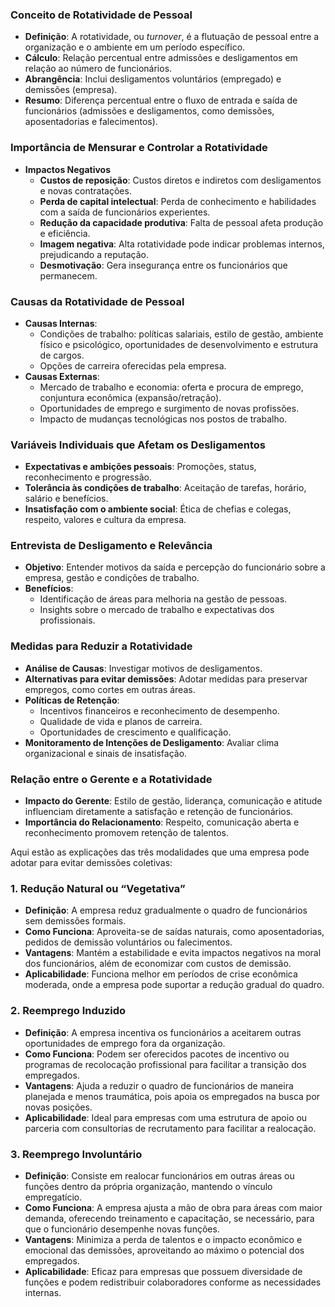 ### Conceito de Rotatividade de Pessoal
- **Definição**: A rotatividade, ou _turnover_, é a flutuação de pessoal entre a organização e o ambiente em um período específico.
- **Cálculo**: Relação percentual entre admissões e desligamentos em relação ao número de funcionários.
- **Abrangência**: Inclui desligamentos voluntários (empregado) e demissões (empresa).
- **Resumo**: Diferença percentual entre o fluxo de entrada e saída de funcionários (admissões e desligamentos, como demissões, aposentadorias e falecimentos).

### Importância de Mensurar e Controlar a Rotatividade
- **Impactos Negativos**
  - **Custos de reposição**: Custos diretos e indiretos com desligamentos e novas contratações.
  - **Perda de capital intelectual**: Perda de conhecimento e habilidades com a saída de funcionários experientes.
  - **Redução da capacidade produtiva**: Falta de pessoal afeta produção e eficiência.
  - **Imagem negativa**: Alta rotatividade pode indicar problemas internos, prejudicando a reputação.
  - **Desmotivação**: Gera insegurança entre os funcionários que permanecem.

### Causas da Rotatividade de Pessoal
- **Causas Internas**:
  - Condições de trabalho: políticas salariais, estilo de gestão, ambiente físico e psicológico, oportunidades de desenvolvimento e estrutura de cargos.
  - Opções de carreira oferecidas pela empresa.
- **Causas Externas**:
  - Mercado de trabalho e economia: oferta e procura de emprego, conjuntura econômica (expansão/retração).
  - Oportunidades de emprego e surgimento de novas profissões.
  - Impacto de mudanças tecnológicas nos postos de trabalho.

### Variáveis Individuais que Afetam os Desligamentos
- **Expectativas e ambições pessoais**: Promoções, status, reconhecimento e progressão.
- **Tolerância às condições de trabalho**: Aceitação de tarefas, horário, salário e benefícios.
- **Insatisfação com o ambiente social**: Ética de chefias e colegas, respeito, valores e cultura da empresa.

### Entrevista de Desligamento e Relevância
- **Objetivo**: Entender motivos da saída e percepção do funcionário sobre a empresa, gestão e condições de trabalho.
- **Benefícios**:
  - Identificação de áreas para melhoria na gestão de pessoas.
  - Insights sobre o mercado de trabalho e expectativas dos profissionais.

### Medidas para Reduzir a Rotatividade
- **Análise de Causas**: Investigar motivos de desligamentos.
- **Alternativas para evitar demissões**: Adotar medidas para preservar empregos, como cortes em outras áreas.
- **Políticas de Retenção**:
  - Incentivos financeiros e reconhecimento de desempenho.
  - Qualidade de vida e planos de carreira.
  - Oportunidades de crescimento e qualificação.
- **Monitoramento de Intenções de Desligamento**: Avaliar clima organizacional e sinais de insatisfação.

### Relação entre o Gerente e a Rotatividade
- **Impacto do Gerente**: Estilo de gestão, liderança, comunicação e atitude influenciam diretamente a satisfação e retenção de funcionários.
- **Importância do Relacionamento**: Respeito, comunicação aberta e reconhecimento promovem retenção de talentos.

Aqui estão as explicações das três modalidades que uma empresa pode adotar para evitar demissões coletivas:

### 1. Redução Natural ou “Vegetativa”
- **Definição**: A empresa reduz gradualmente o quadro de funcionários sem demissões formais.
- **Como Funciona**: Aproveita-se de saídas naturais, como aposentadorias, pedidos de demissão voluntários ou falecimentos.
- **Vantagens**: Mantém a estabilidade e evita impactos negativos na moral dos funcionários, além de economizar com custos de demissão.
- **Aplicabilidade**: Funciona melhor em períodos de crise econômica moderada, onde a empresa pode suportar a redução gradual do quadro.

### 2. Reemprego Induzido
- **Definição**: A empresa incentiva os funcionários a aceitarem outras oportunidades de emprego fora da organização.
- **Como Funciona**: Podem ser oferecidos pacotes de incentivo ou programas de recolocação profissional para facilitar a transição dos empregados.
- **Vantagens**: Ajuda a reduzir o quadro de funcionários de maneira planejada e menos traumática, pois apoia os empregados na busca por novas posições.
- **Aplicabilidade**: Ideal para empresas com uma estrutura de apoio ou parceria com consultorias de recrutamento para facilitar a realocação.

### 3. Reemprego Involuntário
- **Definição**: Consiste em realocar funcionários em outras áreas ou funções dentro da própria organização, mantendo o vínculo empregatício.
- **Como Funciona**: A empresa ajusta a mão de obra para áreas com maior demanda, oferecendo treinamento e capacitação, se necessário, para que o funcionário desempenhe novas funções.
- **Vantagens**: Minimiza a perda de talentos e o impacto econômico e emocional das demissões, aproveitando ao máximo o potencial dos empregados.
- **Aplicabilidade**: Eficaz para empresas que possuem diversidade de funções e podem redistribuir colaboradores conforme as necessidades internas. 